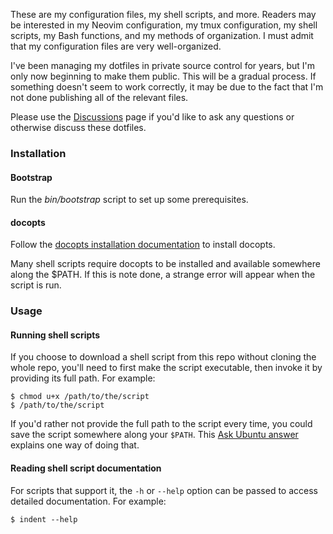 These are my configuration files, my shell scripts, and more. Readers may be
interested in my Neovim configuration, my tmux configuration, my shell scripts,
my Bash functions, and my methods of organization. I must admit that my
configuration files are very well-organized.

I've been managing my dotfiles in private source control for years, but I'm only
now beginning to make them public. This will be a gradual process. If something
doesn't seem to work correctly, it may be due to the fact that I'm not done
publishing all of the relevant files.

Please use the [Discussions](https://github.com/openjck/dotfiles/discussions)
page if you'd like to ask any questions or otherwise discuss these dotfiles.

### Installation

#### Bootstrap

Run the _bin/bootstrap_ script to set up some prerequisites.

#### docopts

Follow the [docopts installation
documentation](https://github.com/docopt/docopts#install) to install docopts.

Many shell scripts require docopts to be installed and available somewhere along
the $PATH. If this is note done, a strange error will appear when the script is
run.

### Usage

#### Running shell scripts

If you choose to download a shell script from this repo without cloning the
whole repo, you'll need to first make the script executable, then invoke it by
providing its full path. For example:

```shell
$ chmod u+x /path/to/the/script
$ /path/to/the/script
```

If you'd rather not provide the full path to the script every time, you could
save the script somewhere along your `$PATH`. This [Ask Ubuntu
answer](https://askubuntu.com/a/998464) explains one way of doing that.

#### Reading shell script documentation

For scripts that support it, the `-h` or `--help` option can be passed to access
detailed documentation. For example:

```shell
$ indent --help
```
